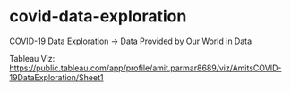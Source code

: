 # covid-data-exploration
COVID-19 Data Exploration -> Data Provided by Our World in Data

Tableau Viz: https://public.tableau.com/app/profile/amit.parmar8689/viz/AmitsCOVID-19DataExploration/Sheet1
